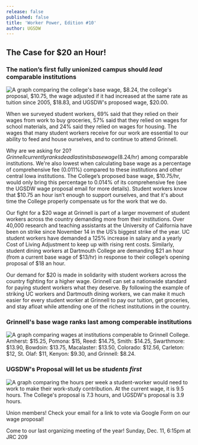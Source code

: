 ```yaml
---
release: false
published: false
title: 'Worker Power, Edition #10'
author: UGSDW
---
```

## The Case for $20 an Hour!

### The nation’s first fully unionized campus should _lead_ comparable institutions

![A graph comparing the college's base wage, $8.24, the college's proposal, $10.75, the wage adjusted if it had increased at the same rate as tuition since 2005, $18.83, and UGSDW's proposed wage, $20.00.](https://www.ugsdw.org/assets/news/WageGraph1.jpg)

When we surveyed student workers, 69% said that they relied on their wages from work to buy groceries, 57% said that they relied on wages for school materials, and 24% said they relied on wages for housing. The wages that many student workers receive for our work are essential to our ability to feed and house ourselves, and to continue to attend Grinnell.

Why are we asking for $20? Grinnell currently ranks dead last in its base wage ($8.24/hr) among comparable institutions. We're also lowest when calculating base wage as a percentage of comprehensive fee (0.011%) compared to these institutions and other central Iowa institutions. The College’s proposed base wage, $10.75/hr, would only bring this percentage to 0.014% of its comprehensive fee (see the UGSDW wage proposal email for more details). Student workers know that $10.75 an hour isn’t enough to support ourselves, and that it's about time the College properly compensate us for the work that we do. 

Our fight for a $20 wage at Grinnell is part of a larger movement of student workers across the country demanding more from their institutions. Over 40,000 research and teaching assistants at the University of California have been on strike since November 14 in the US’s biggest strike of the year. UC student workers have demanded a 125% increase in salary and a yearly Cost of Living Adjustment to keep up with rising rent costs. Similarly, student dining workers at Dartmouth College are demanding $21 an hour (from a current base wage of $13/hr) in response to their college’s opening proposal of $18 an hour.

Our demand for $20 is made in solidarity with student workers across the country fighting for a higher wage. Grinnell can set a nationwide standard for paying student workers what they deserve. By following the example of striking UC workers and Dartmouth dining workers, we can make it much easier for every student worker at Grinnell to pay our tuition, get groceries, and stay afloat while attending one of the richest institutions in the country.

### Grinnell's base wage ranks last among comperable institutions

![A graph comparing wages at institutions comperable to Grinnell College. Amherst: $15.25, Pomona: $15, Reed: $14.75, Smith: $14.25, Swarthmore: $13.90, Bowdoin: $13.75, Macalaster: $13.50, Colorado: $12.56, Carleton: $12, St. Olaf: $11, Kenyon: $9.30, and Grinnell: $8.24.](https://www.ugsdw.org/assets/news/Screen%20Shot%202022-12-04%20at%206.30.27%20PM.png)

### UGSDW's Proposal will let us be _students first_

![A graph comparing the hours per week a student-worker would need to work to make their work-study contribution. At the current wage, it is 9.5 hours. The College's proposal is 7.3 hours, and UGSDW's proposal is 3.9 hours.](https://www.ugsdw.org/assets/news/WageGraph2.jpg)

Union members! Check your email for a link to vote via Google Form on our wage proposal! 

Come to our last organizing meeting of the year! Sunday, Dec. 11, 6:15pm at JRC 209

